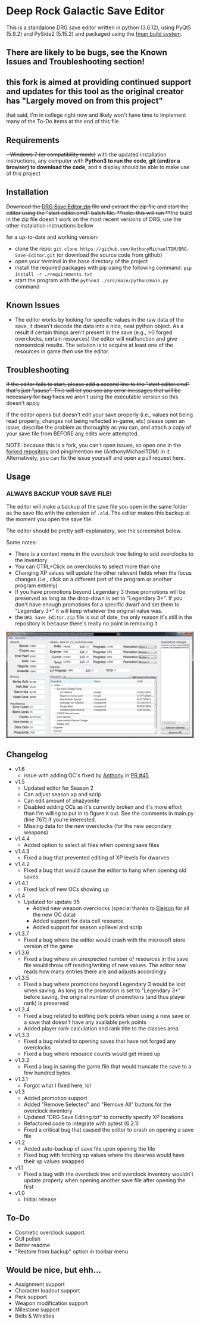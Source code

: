 # Deep Rock Galactic Save Editor

This is a standalone DRG save editor written in python (3.6.12), using PyQt5 (5.9.2) and PySide2 (5.15.2) and packaged using the [fman build system](https://build-system.fman.io).

## There are likely to be bugs, see the Known Issues and Troubleshooting section!
## this fork is aimed at providing continued support and updates for this tool as the original creator has "Largely moved on from this project"
that said, I'm in college right now and likely won't have time to implement many of the To-Do items at the end of this file

## Requirements
~~- Windows 7 (or compatibility mode)~~
with the updated installation instructions, any computer with __Python3 to run the code__, __git (and/or a browser) to download the code__, and a display should be able to make use of this project


## Installation
~~Download the [DRG Save Editor.zip](https://github.com/robertnunn/DRG-Save-Editor/blob/master/DRG%20Save%20Editor.zip) file and extract the zip file and start the editor using the "start editor.cmd" batch file. **note: this will run **~~the build in the zip file doesn't work on the most recent versions of DRG, use the other instalation instructions bellow

for a up-to-date and working version:
- clone the repo: `git clone https://github.com/AnthonyMichaelTDM/DRG-Save-Editor.git` (or download the source code from github)
- open your terminal in the base directory of the project
- install the required packages with pip using the following command: `pip install -r ./requirements.txt`
- start the program with the `python3 ./src/main/python/main.py` command

## Known Issues
- The editor works by looking for specific values in the raw data of the save, it doesn't decode the data into a nice, neat python object. As a result if certain things aren't present in the save (e.g., >0 forged overclocks, certain resources) the editor will malfunction and give nonsensical results. The solution is to acquire at least one of the resources in game _then_ use the editor.

## Troubleshooting
~~If the editor fails to start, please add a second line to the "start editor.cmd" that's just "pause". This will let you see any error messages that will be necessary for bug fixes.~~we aren't using the executable version so this doesn't apply 

If the editor opens but doesn't edit your save properly (i.e., values not being read properly, changes not being reflected in-game, etc) please open an issue, describe the problem as thoroughly as you can, and attach a copy of your save file from BEFORE any edits were attempted.

NOTE: because this is a fork, you can't open issues, so open one in the [forked repository](https://github.com/robertnunn/DRG-Save-Editor) and ping/mention me (AnthonyMichaelTDM) in it. Alternatively, you can fix the issue yourself and open a pull request here.

## Usage
### ALWAYS BACKUP YOUR SAVE FILE!
The editor will make a backup of the save file you open in the same folder as the save file with the extension of `.old`. The editor makes this backup at the moment you open the save file.

The editor should be pretty self-explanatory, see the screenshot below.

Some notes:
- There is a context menu in the overclock tree listing to add overclocks to the inventory
- You can CTRL+Click on overclocks to select more than one
- Changing XP values will update the other relevant fields when the focus changes (i.e., click on a different part of the program or another program entirely)
- If you have promotions beyond Legendary 3 those promotions will be preserved as long as the drop-down is set to "Legendary 3+". If you don't have enough promotions for a specific dwarf and set them to "Legendary 3+" it will keep whatever the original value was.
- the `DRG Save Editor.zip` file is out of date, the only reason it's still in the repository is because there's really no point in removing it 

![main_screen](sshot.png)
## Changelog
- v1.6
    - issue with adding OC's fixed by [Anthony](https://github.com/AnthonyMichaelTDM) in [PR #45](https://github.com/robertnunn/DRG-Save-Editor/pull/45)
- v1.5
    - Updated editor for Season 2
    - Can adjust season xp and scrip
    - Can edit amount of phazyonite
    - Disabled adding OCs as it's currently broken and it's more effort than I'm willing to put in to figure it out. See the comments in main.py (line 767) if you're interested.
    - Missing data for the new overclocks (for the new secondary weapons)
- v1.4.4
    - Added option to select all files when opening save files
- v1.4.3
    - Fixed a bug that prevented editing of XP levels for dwarves
- v1.4.2
    - Fixed a bug that would cause the editor to hang when opening old saves
- v1.4.1
    - Fixed lack of new OCs showing up
- v1.4
    - Updated for update 35
        - Added new weapon overclocks (special thanks to [Eleison](https://github.com/Eleison) for all the new OC data)
        - Added support for data cell resource
        - Added support for season xp/level and scrip
- v1.3.7
    - Fixed a bug where the editor would crash with the microsoft store version of the game
- v1.3.6
    - Fixed a bug where an unexpected number of resources in the save file would throw off reading/writing of new values. The editor now reads how many entries there are and adjusts accordingly
- v1.3.5
    - Fixed a bug where promotions beyond Legendary 3 would be lost when saving. As long as the promotion is set to "Legendary 3+" before saving, the original number of promotions (and thus player rank) is preserved
- v1.3.4
    - Fixed a bug related to editing perk points when using a new save or a save that doesn't have any available perk points
    - Added player rank calculation and rank title to the classes area
- v1.3.3
    - Fixed a bug related to opening saves that have not forged any overclocks
    - Fixed a bug where resource counts would get mixed up
- v1.3.2
    - Fixed a bug in saving the game file that would truncate the save to a few hundred bytes
- v1.3.1
    - Forgot what I fixed here, lol
- v1.3
    - Added promotion support
    - Added "Remove Selected" and "Remove All" buttons for the overclock inventory
    - Updated "DRG Save Editing.txt" to correctly specify XP locations
    - Refactored code to integrate with pytest (6.2.1)
    - Fixed a critical bug that caused the editor to crash on opening a save file
- v1.2
    - Added auto-backup of save file upon opening the file
    - Fixed bug with fetching xp values where the dwarves would have their xp values swapped
- v1.1
    - Fixed a bug with the overclock tree and overclock inventory wouldn't update properly when opening another save file after opening the first
- v1.0
    - Initial release

## To-Do
- Cosmetic overclock support
- GUI polish
- Better readme
- "Restore from backup" option in toolbar menu

## Would be nice, but ehh...
- Assignment support
- Character loadout support
- Perk support
- Weapon modification support
- Milestone support
- Bells & Whistles
